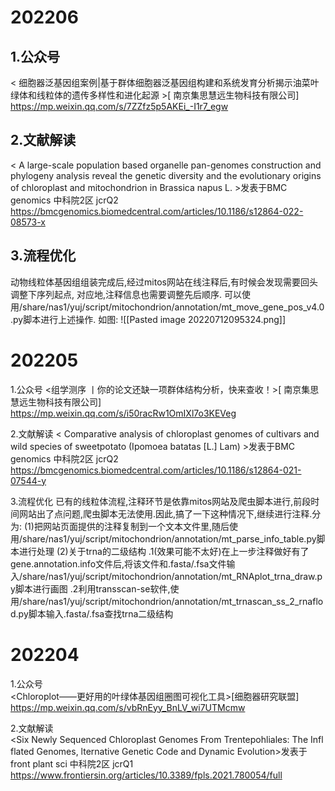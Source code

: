 









# 202206
## 1.公众号
< 细胞器泛基因组案例|基于群体细胞器泛基因组构建和系统发育分析揭示油菜叶绿体和线粒体的遗传多样性和进化起源 >[ 南京集思慧远生物科技有限公司]
https://mp.weixin.qq.com/s/7ZZfz5p5AKEi_-I1r7_egw

## 2.文献解读
< A large-scale population based organelle pan-genomes construction and phylogeny analysis reveal the genetic diversity and the evolutionary origins of chloroplast and mitochondrion in Brassica napus L. >发表于BMC genomics 中科院2区 jcrQ2
https://bmcgenomics.biomedcentral.com/articles/10.1186/s12864-022-08573-x

## 3.流程优化
动物线粒体基因组组装完成后,经过mitos网站在线注释后,有时候会发现需要回头调整下序列起点,
对应地,注释信息也需要调整先后顺序.
可以使用/share/nas1/yuj/script/mitochondrion/annotation/mt_move_gene_pos_v4.0.py脚本进行上述操作.
如图:
![[Pasted image 20220712095324.png]]


# 202205
1.公众号
<组学测序 丨你的论文还缺一项群体结构分析，快来查收！>[ 南京集思慧远生物科技有限公司]
https://mp.weixin.qq.com/s/i50racRw1OmIXl7o3KEVeg

2.文献解读
< Comparative analysis of chloroplast genomes of cultivars and wild species of sweetpotato (Ipomoea batatas [L.] Lam) >发表于BMC genomics 中科院2区 jcrQ2
https://bmcgenomics.biomedcentral.com/articles/10.1186/s12864-021-07544-y

3.流程优化
已有的线粒体流程,注释环节是依靠mitos网站及爬虫脚本进行,前段时间网站出了点问题,爬虫脚本无法使用.因此,搞了一下这种情况下,继续进行注释.分为:
(1)把网站页面提供的注释复制到一个文本文件里,随后使用/share/nas1/yuj/script/mitochondrion/annotation/mt_parse_info_table.py脚本进行处理
(2)关于trna的二级结构
.1(效果可能不太好)在上一步注释做好有了gene.annotation.info文件后,将该文件和.fasta/.fsa文件输入/share/nas1/yuj/script/mitochondrion/annotation/mt_RNAplot_trna_draw.py脚本进行画图
.2利用transscan-se软件,使用/share/nas1/yuj/script/mitochondrion/annotation/mt_trnascan_ss_2_rnaflod.py脚本输入.fasta/.fsa查找trna二级结构


# 202204
1.公众号   
<Chloroplot——更好用的叶绿体基因组圈图可视化工具>[细胞器研究联盟]
https://mp.weixin.qq.com/s/vbRnEyy_BnLV_wi7UTMcmw  
  
2.文献解读  
<Six Newly Sequenced Chloroplast Genomes From Trentepohliales: The Inflflated Genomes, lternative Genetic Code and Dynamic Evolution>发表于front plant sci 中科院2区 jcrQ1  
https://www.frontiersin.org/articles/10.3389/fpls.2021.780054/full


